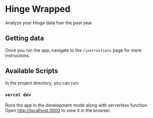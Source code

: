 # Hinge Wrapped

Analyze your Hinge data foer the past year

## Getting data

Once you run the app, navigate to the `/instructions` page for more instructions.

## Available Scripts

In the project directory, you can run:

### `vercel dev`

Runs the app in the development mode along with serverless function.\
Open [http://localhost:3000](http://localhost:3000) to view it in the browser.
